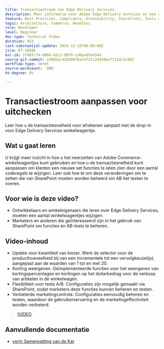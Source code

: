 ```yaml
---
title: Transactiestroom van Edge Delivery Services
description: Meer informatie over Adobe Edge Delivery Services en hoe u de transactiesnelheid kunt wijzigen.
feature: Best Practices, Compliance, Extensibility, Storefront, Tools and External Services
topic: Architecture, Commerce, Headless
role: Developer
level: Beginner
doc-type: Technical Video
duration: 453
last-substantial-update: 2024-12-16T00:00:00Z
jira: KT-16685
exl-id: 1f48fc74-400d-42c3-80f0-cd6aa95e4344
source-git-commit: e306b2cd26506f6a7ef37c2d416be7172dc3c0d2
workflow-type: tm+mt
source-wordcount: '205'
ht-degree: 0%

---
```


# Transactiestroom aanpassen voor uitchecken

Leer hoe u de transactiesnelheid voor afrekenen aanpast met de drop-in voor Edge Delivery Services winkelwagentje.

## Wat u gaat leren

U krijgt meer inzicht in hoe u het neerzetten van Adobe Commerce-winkelwagentjes kunt gebruiken en hoe u de transactiesnelheid kunt aanpassen om klanten een nieuwe set functies te laten zien door een aantal coderegels te wijzigen.  Leer ook hoe te om deze veranderingen om te zetten die van SharePoint moeten worden beheerd om AB het testen te voeren.

## Voor wie is deze video?

* Ontwikkelaars en winkeleigenaars die leren over Edge Delivery Services, moeten een aantal winkelwagentjes wijzigen.
* Marketers en anderen die geïnteresseerd zijn in het gebruik van SharePoint om functies en AB-tests te beheren.

## Video-inhoud

* Update voor kwantiteit van kiezer. Werk de selector voor de producthoeveelheid bij van een incrementele tot een vervolgkeuzelijst, aangepast aan de waarden van 1 tot en met 20.
* Korting weergeven. Geïmplementeerde functies voor het weergeven van kortingspercentages en kortingen op het dollarbedrag voor de verkoop van artikelen in de winkelwagen.
* Flexibiliteit voor tests A/B. Configuraties zijn mogelijk gemaakt via SharePoint, zodat marketers deze functies kunnen beheren en testen.
* Verbeterde marketingcontrole. Configuraties eenvoudig beheren en testen, waardoor de gebruikerservaring en de marketingeffectiviteit worden verbeterd.

>[!VIDEO](https://video.tv.adobe.com/v/3442351?learn=on)

## Aanvullende documentatie

* [ vorm Samenvatting van de Kar ](https://experienceleague.adobe.com/developer/commerce/storefront/dropins/cart/tutorials/configure-cart-summary/)
